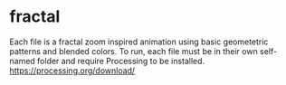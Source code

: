 # fractal
Each file is a fractal zoom inspired animation using basic geometetric patterns and blended colors.
To run, each file must be in their own self-named folder and require Processing to be installed.
https://processing.org/download/
